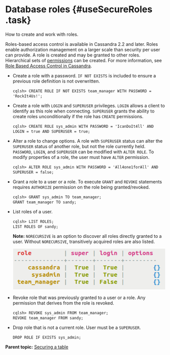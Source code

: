 # Database roles {#useSecureRoles .task}

How to create and work with roles.

Roles-based access control is available in Cassandra 2.2 and later. Roles enable authorization management on a larger scale than security per user can provide. A role is created and may be granted to other roles. Hierarchical sets of [permissions](useSecurePermission.md) can be created. For more information, see [Role Based Access Control in Cassandra](https://www.datastax.com/dev/blog/role-based-access-control-in-cassandra).

-   Create a role with a password. `IF NOT EXISTS` is included to ensure a previous role definition is not overwritten.

    ```
    cqlsh> CREATE ROLE IF NOT EXISTS team_manager WITH PASSWORD = 'RockIt4Us!';
    ```

-   Create a role with `LOGIN` and `SUPERUSER` privileges. `LOGIN` allows a client to identify as this role when connecting. `SUPERUSER` grants the ability to create roles unconditionally if the role has `CREATE` permissions.

    ```
    cqlsh> CREATE ROLE sys_admin WITH PASSWORD = 'IcanDoIt4ll' AND LOGIN = true AND SUPERUSER = true;
    ```

-   Alter a role to change options. A role with `SUPERUSER` status can alter the `SUPERUSER` status of another role, but not the role currently held. `PASSWORD`, `LOGIN`, and `SUPERUSER` can be modified with `ALTER ROLE`. To modify properties of a role, the user must have `ALTER` permission.

    ```
    cqlsh> ALTER ROLE sys_admin WITH PASSWORD = 'All4one1forAll' AND SUPERUSER = false;
    ```

-   Grant a role to a user or a role. To execute `GRANT` and `REVOKE` statements requires `AUTHORIZE` permission on the role being granted/revoked.

    ```
    cqlsh> GRANT sys_admin TO team_manager;
    GRANT team_manager TO sandy;
    ```

-   List roles of a user.

    ```
    cqlsh> LIST ROLES;
    LIST ROLES OF sandy;
    ```

    **Note:** `NORECURSIVE` is an option to discover all roles directly granted to a user. Without `NORECURSIVE`, transitively acquired roles are also listed.

    ![](../images/screenshots/useSecureRoles1.png)

-   Revoke role that was previously granted to a user or a role. Any permission that derives from the role is revoked.

    ```
    cqlsh> REVOKE sys_admin FROM team_manager;
    REVOKE team_manager FROM sandy;
    ```

-   Drop role that is not a current role. User must be a `SUPERUSER`.

    ```
    DROP ROLE IF EXISTS sys_admin;
    ```


**Parent topic:** [Securing a table](../../cql/cql_using/useSecureTOC.md)

